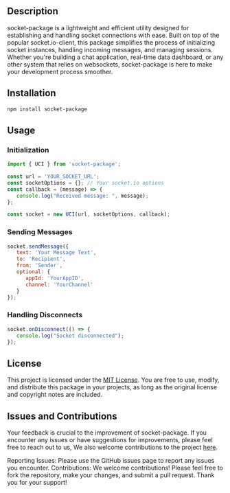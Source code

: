 ## Description

socket-package is a lightweight and efficient utility designed for establishing and handling socket connections with ease. Built on top of the popular socket.io-client, this package simplifies the process of initializing socket instances, handling incoming messages, and managing sessions. Whether you're building a chat application, real-time data dashboard, or any other system that relies on websockets, socket-package is here to make your development process smoother.

## Installation 

```bash
npm install socket-package
```

## Usage 
### Initialization
```javascript
import { UCI } from 'socket-package';

const url = 'YOUR_SOCKET_URL';
const socketOptions = {}; // Your socket.io options
const callback = (message) => {
   console.log("Received message: ", message);
};

const socket = new UCI(url, socketOptions, callback);
```

### Sending Messages
```javascript
socket.sendMessage({
   text: 'Your Message Text',
   to: 'Recipient',
   from: 'Sender',
   optional: {
      appId: 'YourAppID',
      channel: 'YourChannel'
   }
});
```

### Handling Disconnects
```javascript
socket.onDisconnect(() => {
   console.log("Socket disconnected");
});
```


## License

This project is licensed under the [MIT License](https://opensource.org/license/mit/). You are free to use, modify, and distribute this package in your projects, as long as the original license and copyright notes are included.

## Issues and Contributions

Your feedback is crucial to the improvement of socket-package. If you encounter any issues or have suggestions for improvements, please feel free to reach out to us, We also welcome contributions to the project [here](https://github.com/Rishit30G/socket-package).

Reporting Issues: Please use the GitHub issues page to report any issues you encounter.
Contributions: We welcome contributions! Please feel free to fork the repository, make your changes, and submit a pull request.
Thank you for your support!

